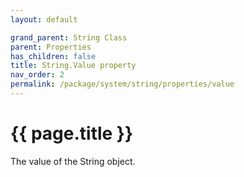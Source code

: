 ```yaml
---
layout: default

grand_parent: String Class
parent: Properties
has_children: false
title: String.Value property
nav_order: 2
permalink: /package/system/string/properties/value
---
```

# {{ page.title }}

The value of the String object.